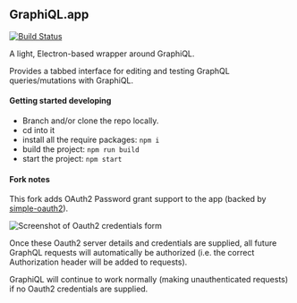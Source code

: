 GraphiQL.app
------------

[![Build Status](https://travis-ci.org/skevy/graphiql-app.svg?branch=master)](https://travis-ci.org/skevy/graphiql-app)

A light, Electron-based wrapper around GraphiQL.

Provides a tabbed interface for editing and testing GraphQL queries/mutations with GraphiQL.

#### Getting started developing

- Branch and/or clone the repo locally.
- cd into it
- install all the require packages: `npm i`
- build the project: `npm run build`
- start the project: `npm start`

#### Fork notes

This fork adds OAuth2 Password grant support to the app (backed by [simple-oauth2](https://github.com/lelylan/simple-oauth2)).

![Screenshot of Oauth2 credentials form](/screenshots/oauth-credentials-modal.png")

Once these Oauth2 server details and credentials are supplied, all future GraphQL requests will automatically be authorized (i.e. the correct Authorization header will be added to requests).

GraphiQL will continue to work normally (making unauthenticated requests) if no Oauth2 credentials are supplied.
